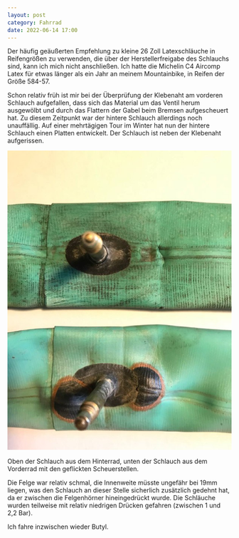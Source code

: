 ```yaml
---
layout: post
category: Fahrrad
date: 2022-06-14 17:00
---
```


Der häufig geäußerten Empfehlung zu kleine 26 Zoll Latexschläuche in Reifengrößen zu verwenden, die über der Herstellerfreigabe des Schlauchs sind, kann ich mich nicht anschließen. Ich hatte die Michelin C4 Aircomp Latex für etwas länger als ein Jahr an meinem Mountainbike, in Reifen der Größe 584-57.

Schon relativ früh ist mir bei der Überprüfung der Klebenaht am vorderen Schlauch aufgefallen, dass sich das Material um das Ventil herum ausgewölbt und durch das Flattern der Gabel beim Bremsen aufgescheuert hat. Zu diesem Zeitpunkt war der hintere Schlauch allerdings noch unauffällig.
Auf einer mehrtägigen Tour im Winter hat nun der hintere Schlauch einen Platten entwickelt. Der Schlauch ist neben der Klebenaht aufgerissen.

![Foto von den Schläuchen im Ventilbereich](/assets/michelin-c4-latex-defekt.jpeg)

Oben der Schlauch aus dem Hinterrad, unten der Schlauch aus dem Vorderrad mit den geflickten Scheuerstellen.

Die Felge war relativ schmal, die Innenweite müsste ungefähr bei 19mm liegen, was den Schlauch an dieser Stelle sicherlich zusätzlich gedehnt hat, da er zwischen die Felgenhörner hineingedrückt wurde. Die Schläuche wurden teilweise mit relativ niedrigen Drücken gefahren (zwischen 1 und 2,2 Bar).

Ich fahre inzwischen wieder Butyl.
